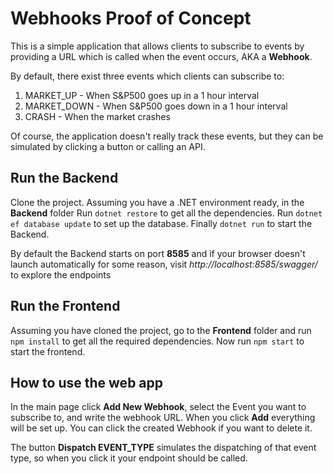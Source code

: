 # Webhooks Proof of Concept

This is a simple application that allows clients to subscribe to events by providing a URL which is called when the event occurs, AKA a **Webhook**.  

By default, there exist three events which clients can subscribe to:
1. MARKET_UP - When S&P500 goes up in a 1 hour interval
2. MARKET_DOWN - When S&P500 goes down in a 1 hour interval
3. CRASH - When the market crashes
  
Of course, the application doesn't really track these events, but they can be simulated by clicking a button or calling an API.

## Run the Backend

Clone the project. Assuming you have a .NET environment ready, in the **Backend** folder Run `dotnet restore` to get all the dependencies. Run `dotnet ef database update` to set up the database. Finally `dotnet run` to start the Backend.
  
By default the Backend starts on port **8585** and if your browser doesn't launch automatically for some reason, visit *http://localhost:8585/swagger/* to explore the endpoints

## Run the Frontend

Assuming you have cloned the project, go to the **Frontend** folder and run `npm install` to get all the required dependencies. Now run `npm start` to start the frontend.

## How to use the web app

In the main page click **Add New Webhook**, select the Event you want to subscribe to, and write the webhook URL. When you click **Add** everything will be set up. You can click the created Webhook if you want to delete it.

The button **Dispatch EVENT_TYPE** simulates the dispatching of that event type, so when you click it your endpoint should be called.